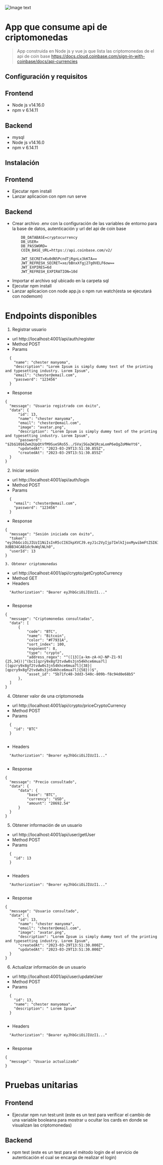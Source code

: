 ![Image text](https://www.semana.com/resizer/V3PfnzpOb2pBVYf8IQtRdFLmcN4=/1280x720/smart/filters:format(jpg):quality(80)/cloudfront-us-east-1.images.arcpublishing.com/semana/FRSZT6UL5NHI3CYKXVH2O6FMWE.jpg)

# App que consume api de criptomonedas 
> App construida en Node js y vue js que lista las criptomonedas de el api de coin base
> https://docs.cloud.coinbase.com/sign-in-with-coinbase/docs/api-currencies 

## Configuración y requisitos

## Frontend
  - Node js v14.16.0
  - npm  v 6.14.11

## Backend
  - mysql
  - Node js v14.16.0
  - npm  v 6.14.11

## Instalación

## Frontend
  - Ejecutar npm install
  - Lanzar aplicacion con npm run serve

## Backend
  - Crear archivo .env con la configuración de las variables de entorno para la base de datos, autenticación y url del api de coin base 
    ```
        DB_DATABASE=cryptocurrency
        DB_USER=
        DB_PASSWORD=
        COIN_BASE_URL=https://api.coinbase.com/v2/

        JWT_SECRET=Ku0dN5PcndTjRgnLx3kKTA==
        JWT_REFRESH_SECRET=xe/bBnxXfgj27g0VELF6ow==
        JWT_EXPIRES=6d
        JWT_REFRESH_EXPIRATION=10d
    ```
  - Importar el archivo sql ubicado en la carpeta sql
  - Ejecutar npm install
  - Lanzar aplicacion con node app.js o npm run watch(esta se ejecutará con nodemom)


# Endpoints disponibles

1. Registrar usuario

  - url http://localhost:4001/api/auth/register
  - Method POST
  - Params
  ```
    {
      "name": "chester manyoma",
      "description": "Lorem Ipsum is simply dummy text of the printing and typesetting industry. Lorem Ipsum",
      "email": "chester@email.com",
      "password": "123456"
    }
  ```
  - Response 

  ```
  {
    "message": "Usuario registrado con éxito",
    "data": {
        "id": 13,
        "name": "chester manyoma",
        "email": "chester@email.com",
        "image": "avatar.png",
        "description": "Lorem Ipsum is simply dummy text of the printing and typesetting industry. Lorem Ipsum",
        "password": "$2b$10$6Zwm2UpQtVfM9SueSRo55../SVaj5Ga2W1RcaLomP6eQgZoMHeYt6",
        "updatedAt": "2023-03-29T13:51:30.855Z",
        "createdAt": "2023-03-29T13:51:30.855Z"
    }
  }
  ```

  2. Iniciar sesión

  - url http://localhost:4001/api/auth/login
  - Method POST
  - Params
  ```
    {
      "email": "chester@email.com",
      "password": "123456"
    }
  ```
  - Response 

  ```
  {
    "message": "Sesión iniciada con éxito",
    "token": "eyJhbGciOiJIUzI1NiIsInR5cCI6IkpXVCJ9.eyJ1c2VyIjp7ImlkIjoxMywibmFtZSI6ImNoZXN0ZXIgbWFueW9tYSIsImVtYWlsIjoiY2hlc3RlckBlbWFpbC5jb20iLCJpbWFnZSI6ImF2YXRhci5wbmciLCJkZXNjcmlwdGlvbiI6ImVzIGJvbml0byIsInBhc3N3b3JkIjoiJDJiJDEwJDZad20yVXBRdFZmTTlTdWVTUm81NS4uL1NWYWo1R2EyVzFSY2FMb21QNmVRZ1pvTUhlWXQ2IiwiY3JlYXRlZEF0IjoiMjAyMy0wMy0yOVQxMzo1MTozMC4wMDBaIiwidXBkYXRlZEF0IjoiMjAyMy0wMy0yOVQxMzo1MTozMC4wMDBaIn0sImlhdCI6MTY4MDA5Nzk2OCwiZXhwIjoxNjgwNjE2MzY4fQ.4KPQShyFSii8S601t3eOz-XdBB34CAB1dc9uWqlNLh0",
    "userId": 13
  }
  ```

    3. Obtener criptomonedas

  - url http://localhost:4001/api/crypto/getCryptoCurrency
  - Method GET
  - Headers
  ```
    "Authorization": "Bearer eyJhbGciOiJIUzI1..."
    
  ```
  - Response 

  ```
  {
    "message": "Criptomonedas consultadas",
    "data": [
        {
            "code": "BTC",
            "name": "Bitcoin",
            "color": "#F7931A",
            "sort_index": 100,
            "exponent": 8,
            "type": "crypto",
            "address_regex": "^([13][a-km-zA-HJ-NP-Z1-9]{25,34})|^(bc1[qzry9x8gf2tvdw0s3jn54khce6mua7l]([qpzry9x8gf2tvdw0s3jn54khce6mua7l]{38}|[qpzry9x8gf2tvdw0s3jn54khce6mua7l]{58}))$",
            "asset_id": "5b71fc48-3dd3-540c-809b-f8c94d0e68b5"
        },
    ]
  }
  ```

  4. Obtener valor de una criptomoneda

  - url http://localhost:4001/api/crypto/priceCryptoCurrency
  - Method POST
  - Params
  ```
    {
      "id": "BTC"
    }
    
  ```
  - Headers
  ```
    "Authorization": "Bearer eyJhbGciOiJIUzI1..."
    
  ```
  - Response 

  ```
  {
    "message": "Precio consultado",
    "data": {
        "data": {
            "base": "BTC",
            "currency": "USD",
            "amount": "28692.54"
        }
    }
  }
  ```

   5. Obtener información de un usuario

  - url http://localhost:4001/api/user/getUser
  - Method POST
  - Params
  ```
    {
      "id": 13
    }
    
  ```
  - Headers
  ```
    "Authorization": "Bearer eyJhbGciOiJIUzI1..."
    
  ```
  - Response 

  ```
  {
    "message": "Usuario consultado",
    "data": {
        "id": 13,
        "name": "chester manyoma",
        "email": "chester@email.com",
        "image": "avatar.png",
        "description": "Lorem Ipsum is simply dummy text of the printing and typesetting industry. Lorem Ipsum",
        "createdAt": "2023-03-29T13:51:30.000Z",
        "updatedAt": "2023-03-29T13:51:30.000Z"
    }
  }
  ```

   6. Actualizar información de un usuario

  - url http://localhost:4001/api/user/updateUser
  - Method POST
  - Params
  ```
    {
      "id": 13,
      "name": "chester manyomaa",
      "description": " Lorem Ipsum"
    }
    
  ```
  - Headers
  ```
    "Authorization": "Bearer eyJhbGciOiJIUzI1..."
    
  ```
  - Response 

  ```
  {
    "message": "Usuario actualizado"
  }
  ```


# Pruebas unitarias

## Frontend
  - Ejecutar npm run test:unit (este es un test para verificar el cambio de una variable booleana para mostrar u ocultar los cards en donde se visualizan las criptomonedas)

## Backend
 - npm test (este es un test para el método login de el servicio de autenticación el cual se encarga de realizar el login)
